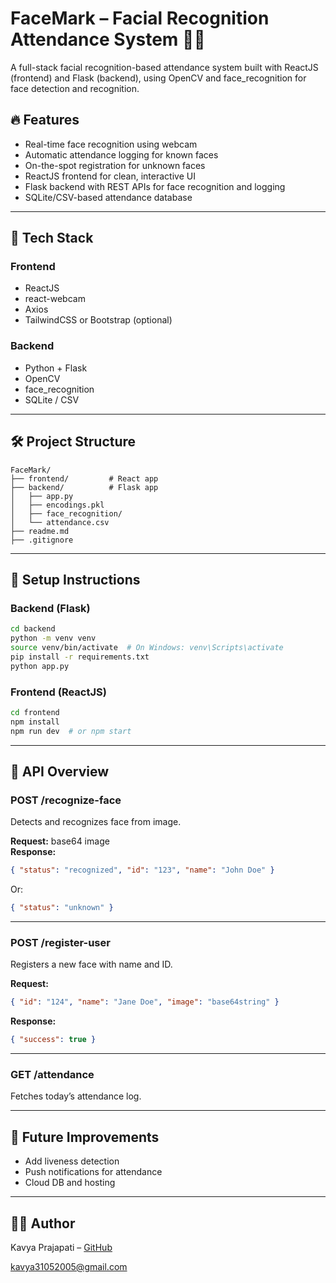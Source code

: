 # FaceMark – Facial Recognition Attendance System 🧠📸

A full-stack facial recognition-based attendance system built with ReactJS (frontend) and Flask (backend), using OpenCV and face_recognition for face detection and recognition.

## 🔥 Features

- Real-time face recognition using webcam
- Automatic attendance logging for known faces
- On-the-spot registration for unknown faces
- ReactJS frontend for clean, interactive UI
- Flask backend with REST APIs for face recognition and logging
- SQLite/CSV-based attendance database

---

## 🧱 Tech Stack

### Frontend

- ReactJS
- react-webcam
- Axios
- TailwindCSS or Bootstrap (optional)

### Backend

- Python + Flask
- OpenCV
- face_recognition
- SQLite / CSV

---

## 🛠️ Project Structure

```
FaceMark/
├── frontend/         # React app
├── backend/          # Flask app
│   ├── app.py
│   ├── encodings.pkl
│   ├── face_recognition/
│   └── attendance.csv
├── readme.md
├── .gitignore
```

---

## 🚀 Setup Instructions

### Backend (Flask)

```bash
cd backend
python -m venv venv
source venv/bin/activate  # On Windows: venv\Scripts\activate
pip install -r requirements.txt
python app.py
```

### Frontend (ReactJS)

```bash
cd frontend
npm install
npm run dev  # or npm start
```

---

## 📡 API Overview

### POST /recognize-face

Detects and recognizes face from image.

**Request:** base64 image  
**Response:**

```json
{ "status": "recognized", "id": "123", "name": "John Doe" }
```

Or:

```json
{ "status": "unknown" }
```

---

### POST /register-user

Registers a new face with name and ID.

**Request:**

```json
{ "id": "124", "name": "Jane Doe", "image": "base64string" }
```

**Response:**

```json
{ "success": true }
```

---

### GET /attendance

Fetches today’s attendance log.

---

## 🧠 Future Improvements

- Add liveness detection
- Push notifications for attendance
- Cloud DB and hosting

---

## 🧑‍💻 Author

Kavya Prajapati – [GitHub](https://github.com/KavyaJP)

[kavya31052005@gmail.com](mailto:kavya31052005@gmail.com)
